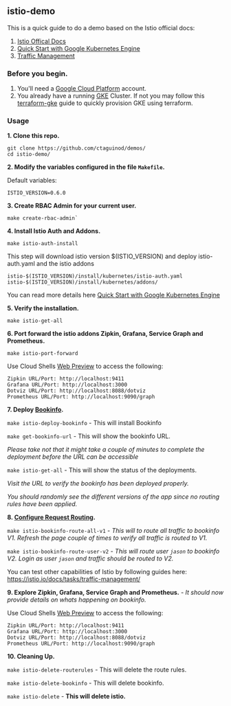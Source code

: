 ## istio-demo

This is a quick guide to do a demo based on the Istio official docs:
1. [Istio Offical Docs](https://istio.io/docs/) 
2. [Quick Start with Google Kubernetes Engine](https://istio.io/docs/setup/kubernetes/quick-start-gke-dm.html)
3. [Traffic Management](https://istio.io/docs/tasks/traffic-management/)

### Before you begin.

1. You'll need a [Google Cloud Platform](https://cloud.google.com/) account. 
2. You already have a running [GKE](https://cloud.google.com/kubernetes-engine/) Cluster. If not you may follow this [terraform-gke](https://github.com/ctaguinod/terraform-gke) guide to quickly provision GKE using terraform.

### Usage

**1. Clone this repo.**

```
git clone https://github.com/ctaguinod/demos/
cd istio-demo/
```

**2. Modify the variables configured in the file `Makefile`.**

Default variables: 

```
ISTIO_VERSION=0.6.0
```

**3. Create RBAC Admin for your current user.**

```
make create-rbac-admin` 
```

**4. Install Istio Auth and Addons.** 

```
make istio-auth-install
```

This step will download istio version $(ISTIO_VERSION) and deploy istio-auth.yaml and the istio addons

```
istio-$(ISTIO_VERSION)/install/kubernetes/istio-auth.yaml
istio-$(ISTIO_VERSION)/install/kubernetes/addons/
```

You can read more details here [Quick Start with Google Kubernetes Engine](https://istio.io/docs/setup/kubernetes/quick-start-gke-dm.html)

**5. Verify the installation.**

```
make istio-get-all
```

**6. Port forward the istio addons Zipkin, Grafana, Service Graph and Prometheus.** 

```
make istio-port-forward
```

Use Cloud Shells [Web Preview](https://cloud.google.com/shell/docs/using-web-preview) to access the following: 

```
Zipkin URL/Port: http://localhost:9411
Grafana URL/Port: http://localhost:3000
Dotviz URL/Port: http://localhost:8088/dotviz
Prometheus URL/Port: http://localhost:9090/graph
```

**7. Deploy [Bookinfo](https://istio.io/docs/guides/bookinfo.html).** 

`make istio-deploy-bookinfo` - This will install Bookinfo 

`make get-bookinfo-url` - This will show the bookinfo URL. 

*Please take not that it might take a couple of minutes to complete the deployment before the URL can be accessible*

`make istio-get-all` - This will show the status of the deployments.

*Visit the URL to verify the bookinfo has been deployed properly.*

*You should randomly see the different versions of the app since no routing rules have been applied.*


**8. [Configure Request Routing](https://istio.io/docs/tasks/traffic-management/request-routing.html).**

`make istio-bookinfo-route-all-v1` - *This will to route all traffic to bookinfo V1. Refresh the page couple of times to verify all traffic is routed to V1.*

`make istio-bookinfo-route-user-v2` - *This will route user `jason` to bookinfo V2. Login as user `jason` and traffic should be routed to V2.*

You can test other capabilities of Istio by following guides here: https://istio.io/docs/tasks/traffic-management/

**9. Explore Zipkin, Grafana, Service Graph and Prometheus.** - *It should now provide details on whats happening on bookinfo.*

Use Cloud Shells [Web Preview](https://cloud.google.com/shell/docs/using-web-preview) to access the following: 

```
Zipkin URL/Port: http://localhost:9411
Grafana URL/Port: http://localhost:3000
Dotviz URL/Port: http://localhost:8088/dotviz
Prometheus URL/Port: http://localhost:9090/graph
```

**10. Cleaning Up.**

`make istio-delete-routerules` - This will delete the route rules.

`make istio-delete-bookinfo` - This will delete bookinfo.

`make istio-delete` - **This will delete istio.**



